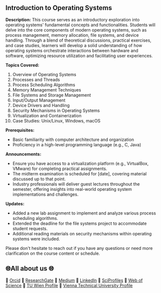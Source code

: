 ## Introduction to Operating Systems

**Description:**
This course serves as an introductory exploration into operating systems' fundamental concepts and functionalities. Students will delve into the core components of modern operating systems, such as process management, memory allocation, file systems, and device handling. Through a blend of theoretical discussions, practical exercises, and case studies, learners will develop a solid understanding of how operating systems orchestrate interactions between hardware and software, optimizing resource utilization and facilitating user experiences.

**Topics Covered:**
1. Overview of Operating Systems
2. Processes and Threads
3. Process Scheduling Algorithms
4. Memory Management Techniques
5. File Systems and Storage Management
6. Input/Output Management
7. Device Drivers and Handling
8. Security Mechanisms in Operating Systems
9. Virtualization and Containerization
10. Case Studies: Unix/Linux, Windows, macOS

**Prerequisites:**
- Basic familiarity with computer architecture and organization
- Proficiency in a high-level programming language (e.g., C, Java)

**Announcements:**
- Ensure you have access to a virtualization platform (e.g., VirtualBox, VMware) for completing practical assignments.
- The midterm examination is scheduled for [date], covering material discussed up to that point.
- Industry professionals will deliver guest lectures throughout the semester, offering insights into real-world operating system implementations and challenges.

**Updates:**
- Added a new lab assignment to implement and analyze various process scheduling algorithms.
- Extended the deadline for the file systems project to accommodate student requests.
- Additional reading materials on security mechanisms within operating systems were included.

Please don't hesitate to reach out if you have any questions or need more clarification on the course content or schedule.

## 🌐All about us 🌐

🔗 [Orcid](https://orcid.org/0000-0002-6439-8826)
🔗 [ResearchGate](https://www.researchgate.net/profile/Mehmet-Akif-Cifci)
🔗 [Medium](https://medium.com/@themanoftalent)
🔗 [LinkedIn](https://www.linkedin.com/in/themanoftalent/)
🔗 [SciProfiles](https://sciprofiles.com/profile/2455737)
🔗 [Web of Science](https://www.webofscience.com/wos/author/record/1793126)
🔗 [TU Wien Profile](https://www.dap.tuwien.ac.at/person/oid:25266453)
🔗 [Vienna Technical University  Profile](https://ecolopes.org/members)
